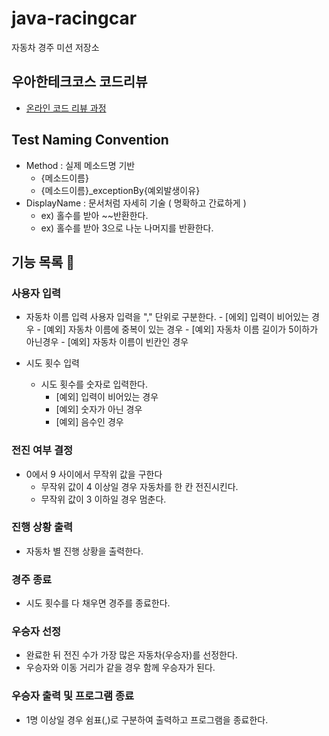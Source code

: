 # java-racingcar

자동차 경주 미션 저장소

## 우아한테크코스 코드리뷰

- [온라인 코드 리뷰 과정](https://github.com/woowacourse/woowacourse-docs/blob/master/maincourse/README.md)

## Test Naming Convention

- Method : 실제 메소드명 기반
    - {메소드이름}
    - {메소드이름}_exceptionBy{예외발생이유}
- DisplayName : 문서처럼 자세히 기술 ( 명확하고 간료하게 )
    - ex) 홀수를 받아 ~~반환한다.
    - ex) 홀수를 받아 3으로 나눈 나머지를 반환한다.
  
## 기능 목록 🚗

### 사용자 입력
- 자동차 이름 입력
  사용자 입력을 "," 단위로 구분한다. 
        - [에외] 입력이 비어있는 경우
        - [예외] 자동차 이름에 중복이 있는 경우
        - [예외] 자동차 이름 길이가 5이하가 아닌경우
        - [예외] 자동차 이름이 빈칸인 경우

- 시도 횟수 입력
    - 시도 횟수를 숫자로 입력한다.
        - [예외] 입력이 비어있는 경우
        - [예외] 숫자가 아닌 경우
        - [예외] 음수인 경우 

### 전진 여부 결정
- 0에서 9 사이에서 무작위 값을 구한다
    - 무작위 값이 4 이상일 경우 자동차를 한 칸 전진시킨다.
    - 무작위 값이 3 이하일 경우 멈춘다.

### 진행 상황 출력
- 자동차 별 진행 상황을 출력한다.

### 경주 종료
- 시도 횟수를 다 채우면 경주를 종료한다.

### 우승자 선정
- 완료한 뒤 전진 수가 가장 많은 자동차(우승자)를 선정한다.
- 우승자와 이동 거리가 같을 경우 함께 우승자가 된다.

### 우승자 출력 및 프로그램 종료
- 1명 이상일 경우 쉼표(,)로 구분하여 출력하고 프로그램을 종료한다.